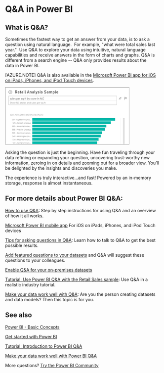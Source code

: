 ﻿<properties
   pageTitle="Q&A in Power BI"
   description="Documentation overview topic for Power BI Q&A natural language queries."
   services="powerbi"
   documentationCenter=""
   authors="mihart"
   manager="mblythe"
   backup=""
   editor=""
   tags=""
   qualityFocus="identified"
   qualityDate=""/>

<tags
   ms.service="powerbi"
   ms.devlang="NA"
   ms.topic="article"
   ms.tgt_pltfrm="NA"
   ms.workload="powerbi"
   ms.date="02/09/2017"
   ms.author="mihart"/>

# Q&A in Power BI
## What is Q&A?

Sometimes the fastest way to get an answer from your data, is to ask a question using natural language.  For example, "what were total sales last year."  Use Q&A to explore your data using intuitive, natural language capabilities and receive answers in the form of charts and graphs. Q&A is different from a search engine -- Q&A only provides results about the data in Power BI.

[AZURE.NOTE]
Q&A is also available in the [Microsoft Power BI app for iOS on iPads, iPhones, and iPod Touch devices](powerbi-mobile-ios-qna.md).

![](media/powerbi-service-q-and-a/PBI_QA_BoxSalesSqFt.png)

Asking the question is just the beginning.  Have fun traveling through your data refining or expanding your question, uncovering trust-worthy new information, zeroing in on details and zooming out for a broader view. You’ll be delighted by the insights and discoveries you make.

The experience is truly interactive…and fast! Powered by an in-memory storage, response is almost instantaneous.

## For more details about Power BI Q&A:

[How to use Q&A](powerbi-service-how-to-use-q-and-a.md):
Step by step instructions for using Q&A and an overview of how it all works.

[Microsoft Power BI mobile app](powerbi-mobile-ios-qna.md)
For iOS on iPads, iPhones, and iPod Touch devices

[Tips for asking questions in Q&A](powerbi-service-q-and-a-tips.md):
Learn how to talk to Q&A to get the best possible results.

[Add featured questions to your datasets](powerbi-service-q-and-a-create-featured-questions.md)
and Q&A will suggest these questions to your colleagues.

[Enable Q&A for your on-premises datasets](powerbi-service-q-and-a-direct-query.md)

[Tutorial: Use Power BI Q&A with the Retail Sales sample](powerbi-service-tutorial-introduction-to-q-and-a.md):
Use Q&A in a realistic industry tutorial.

[Make your data work well with Q&A](powerbi-service-make-your-data-work-well-with-q-and-a.md):
Are you the person creating datasets and data models?  Then this topic is for you.

## See also

[Power BI - Basic Concepts](powerbi-service-basic-concepts.md)

[Get started with Power BI](powerbi-service-get-started.md)

[Tutorial: Introduction to Power BI Q&A](powerbi-service-tutorial-introduction-to-q-and-a.md)

[Make your data work well with Power BI Q&A](powerbi-service-tutorial-introduction-to-q-and-a.md)

More questions? [Try the Power BI Community](http://community.powerbi.com/)

